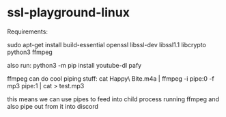 # ssl-playground-linux

Requirements:

sudo apt-get install build-essential openssl libssl-dev libssl1.1 libcrypto python3 ffmpeg

also run:
python3 -m pip install youtube-dl pafy

ffmpeg can do cool piping stuff:
cat Happy\ Bite.m4a | ffmpeg -i pipe:0 -f mp3 pipe:1 | cat > test.mp3

this means we can use pipes to feed into child process running ffmpeg and also pipe out from it into discord